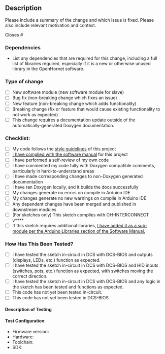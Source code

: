 ## Description

Please include a summary of the change and which issue is fixed. Please also include relevant motivation and context.

Closes #<issue number>

### Dependencies
* List any dependencies that are required for this change, including a full list of libraries required, especially if it is a new or otherwise unused library in the OpenHornet software.

### Type of change
- [ ] New software module (new software module for slave)
- [ ] Bug fix (non-breaking change which fixes an issue)
- [ ] New feature (non-breaking change which adds functionality)
- [ ] Breaking change (fix or feature that would cause existing functionality to not work as expected)
- [ ] This change requires a documentation update outside of the automatically-generated Doxygen documentation.

### Checklist:
- [ ] My code follows the [style guidelines](https://jrsteensen.github.io/OpenHornet-Software/d4/d46/md__2github_2workspace_2_s_t_y_l_e_g_u_i_d_e.html) of this project
- [ ] [I have complied with the software manual](https://jrsteensen.github.io/OpenHornet-Software/d7/d78/md__software_manual.html) for this project
- [ ] I have performed a self-review of my own code
- [ ] I have commented my code fully with Doxygen compatible comments, particularly in hard-to-understand areas
- [ ] I have made corresponding changes to non-Doxygen generated documentation
- [ ] I have ran Doxygen locally, and it builds the docs successfully
- [ ] My changes generate no errors on compile in Arduino IDE
- [ ] My changes generate no new warnings on compile in Arduino IDE
- [ ] Any dependent changes have been merged and published in downstream modules
- [ ] (For sketches only) This sketch complies with OH-INTERCONNECT v**<insert version number here>**
- [ ] If this sketch requires additional libraries, [I have added it as a sub-module per the Arduino Libraries section of the Software Manual.](https://jrsteensen.github.io/OpenHornet-Software/d7/d78/md__software_manual.html)

### How Has This Been Tested?

- [ ] I have tested the sketch in-circuit in DCS with DCS-BIOS and outputs (displays, LEDs, etc.) function as expected. 
- [ ] I have tested the sketch in-circuit in DCS with DCS-BIOS and HID inputs (switches, pots, etc.) function as expected, with switches moving the correct direction.
- [ ] I have tested the sketch in-circuit in DCS with DCS-BIOS and any logic in the sketch has been tested and functions as expected.
- [ ] This code has not yet been tested in-circuit.
- [ ] This code has not yet been tested in DCS-BIOS.

#### Description of Testing
<Please describe the tests that you ran to verify your changes. Provide instructions so we can reproduce. Please also list any relevant details for your test configuration>

#### Test Configuration
* Firmware version:
* Hardware:
* Toolchain:
* SDK: